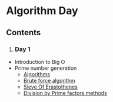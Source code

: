 # Algorithm Day
## Contents
1. ### Day 1
- Introduction to Big O
- Prime number generation 
    - [Algorithms](/Algorithm-Day/Day1/README.md)
    - [Brute force algorithm](/Algorithm-Day/Day1/bruteForceAlgorithm.cpp)
    - [Sieve Of Erastothenes](/Algorithm-Day/Day1/sieveOfEratosthenes.cpp)
    - [Division by Prime factors methods](/Algorithm-Day/Day1/divideByPrimefactors.cpp)
